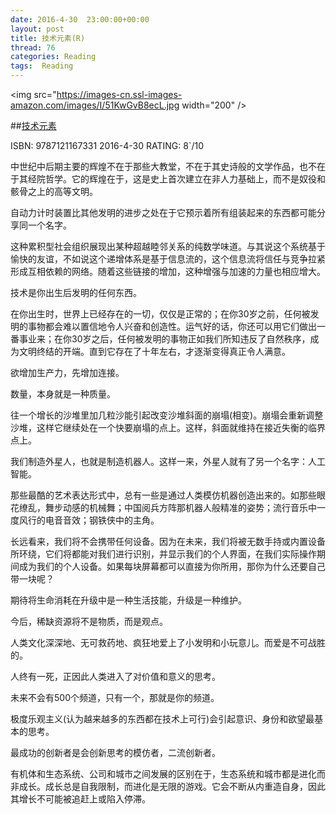 ```yaml
---
date: 2016-4-30	 23:00:00+00:00
layout: post
title: 技术元素(R)
thread: 76
categories: Reading
tags:  Reading
---
```


<img src="https://images-cn.ssl-images-amazon.com/images/I/51KwGvB8ecL.jpg width="200" />

##[技术元素](https://www.amazon.cn/%E6%8A%80%E6%9C%AF%E5%85%83%E7%B4%A0-%E5%87%AF%E6%96%87%E2%80%A2%E5%87%AF%E5%88%A9/dp/B007UWX814/ref=sr_1_1?ie=UTF8&qid=1462021086&sr=8-1&keywords=%E6%8A%80%E6%9C%AF%E5%85%83%E7%B4%A0)

ISBN: 9787121167331  2016-4-30 RATING: 8`/10

中世纪中后期主要的辉煌不在于那些大教堂，不在于其史诗般的文学作品，也不在于其经院哲学。它的辉煌在于，这是史上首次建立在非人力基础上，而不是奴役和骸骨之上的高等文明。

自动力计时装置比其他发明的进步之处在于它预示着所有组装起来的东西都可能分享同一个名字。

这种累积型社会组织展现出某种超越睦邻关系的纯数学味道。与其说这个系统基于愉快的友谊，不如说这个递增体系是基于信息流的，这个信息流将信任与竞争拉紧形成互相依赖的网络。随着这些链接的增加，这种增强与加速的力量也相应增大。

技术是你出生后发明的任何东西。

在你出生时，世界上已经存在的一切，仅仅是正常的；在你30岁之前，任何被发明的事物都会难以置信地令人兴奋和创造性。运气好的话，你还可以用它们做出一番事业来；在你30岁之后，任何被发明的事物正如我们所知违反了自然秩序，成为文明终结的开端。直到它存在了十年左右，才逐渐变得真正令人满意。

欲增加生产力，先增加连接。

数量，本身就是一种质量。

往一个增长的沙堆里加几粒沙能引起改变沙堆斜面的崩塌(相变)。崩塌会重新调整沙堆，这样它继续处在一个快要崩塌的点上。这样，斜面就维持在接近失衡的临界点上。

我们制造外星人，也就是制造机器人。这样一来，外星人就有了另一个名字：人工智能。

那些最酷的艺术表达形式中，总有一些是通过人类模仿机器创造出来的。如那些眼花缭乱，舞步动感的机械舞；中国阅兵方阵那机器人般精准的姿势；流行音乐中一度风行的电音音效；钢铁侠中的主角。

长远看来，我们将不会携带任何设备。因为在未来，我们将被无数手持或内置设备所环绕，它们将都能对我们进行识别，并显示我们的个人界面，在我们实际操作期间成为我们的个人设备。如果每块屏幕都可以直接为你所用，那你为什么还要自己带一块呢？

期待将生命消耗在升级中是一种生活技能，升级是一种维护。

今后，稀缺资源将不是物质，而是观点。

人类文化深深地、无可救药地、疯狂地爱上了小发明和小玩意儿。而爱是不可战胜的。

人终有一死，正因此人类进入了对价值和意义的思考。

未来不会有500个频道，只有一个，那就是你的频道。

极度乐观主义(认为越来越多的东西都在技术上可行)会引起意识、身份和欲望最基本的思考。

最成功的创新者是会创新思考的模仿者，二流创新者。

有机体和生态系统、公司和城市之间发展的区别在于，生态系统和城市都是进化而非成长。成长总是自我限制，而进化是无限的游戏。它会不断从内重造自身，因此其增长不可能被追赶上或陷入停滞。